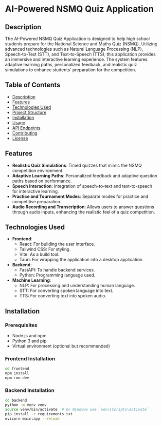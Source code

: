# AI-Powered NSMQ Quiz Application

## Description
The AI-Powered NSMQ Quiz Application is designed to help high school students prepare for the National Science and Maths Quiz (NSMQ). Utilizing advanced technologies such as Natural Language Processing (NLP), Speech-to-Text (STT), and Text-to-Speech (TTS), this application provides an immersive and interactive learning experience. The system features adaptive learning paths, personalized feedback, and realistic quiz simulations to enhance students' preparation for the competition.

## Table of Contents
- [Description](#description)
- [Features](#features)
- [Technologies Used](#technologies-used)
- [Project Structure](#project-structure)
- [Installation](#installation)
- [Usage](#usage)
- [API Endpoints](#api-endpoints)
- [Contributing](#contributing)
- [License](#license)

## Features
- **Realistic Quiz Simulations**: Timed quizzes that mimic the NSMQ competition environment.
- **Adaptive Learning Paths**: Personalized feedback and adaptive question paths based on performance.
- **Speech Interaction**: Integration of speech-to-text and text-to-speech for interactive learning.
- **Practice and Tournament Modes**: Separate modes for practice and competitive preparation.
- **Audio Recording and Transcription**: Allows users to answer questions through audio inputs, enhancing the realistic feel of a quiz competition.

## Technologies Used
- **Frontend**:
  - React: For building the user interface.
  - Tailwind CSS: For styling.
  - Vite: As a build tool.
  - Tauri: For wrapping the application into a desktop application.
- **Backend**:
  - FastAPI: To handle backend services.
  - Python: Programming language used.
- **Machine Learning**:
  - NLP: For processing and understanding human language.
  - STT: For converting spoken language into text.
  - TTS: For converting text into spoken audio.



## Installation

### Prerequisites
- Node.js and npm
- Python 3 and pip
- Virtual environment (optional but recommended)

### Frontend Installation
```bash
cd frontend
npm install
npm run dev
```

### Backend Installation
```bash
cd backend
python -m venv venv
source venv/bin/activate  # On Windows use `venv\Scripts\activate`
pip install -r requirements.txt
uvicorn main:app --reload
```
